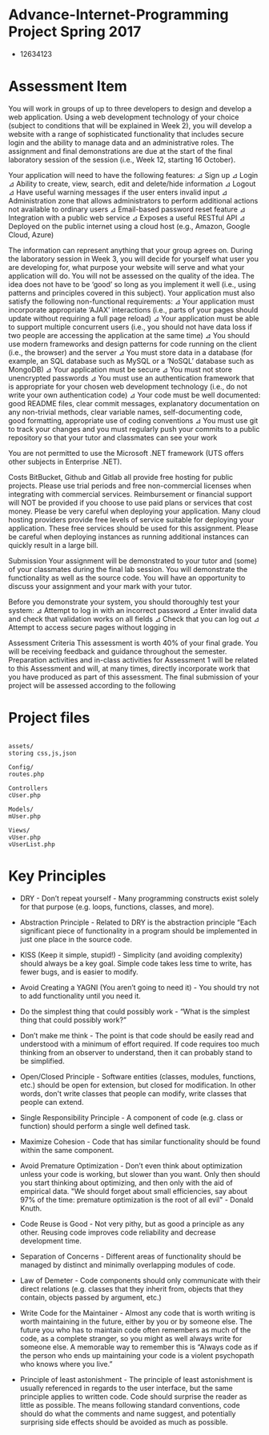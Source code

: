 # Advance-Internet-Programming Project Spring 2017
- 12634123

# Assessment Item
You will work in groups of up to three developers to design and develop a web application. Using a web development technology of your choice (subject to conditions that will be explained in Week 2), you will develop a website with a range of sophisticated functionality that includes secure login and the ability to manage data and an administrative roles. The assignment and final demonstrations are due at the start of the final laboratory session of the session (i.e., Week 12, starting 16 October). 

Your application will need to have the following features:
⊿ Sign up
⊿ Login
⊿ Ability to create, view, search, edit and delete/hide information
⊿ Logout
⊿ Have useful warning messages if the user enters invalid input
⊿ Administration zone that allows administrators to perform additional actions not available to ordinary users
⊿ Email-based password reset feature
⊿ Integration with a public web service
⊿ Exposes a useful RESTful API
⊿ Deployed on the public internet using a cloud host (e.g., Amazon, Google Cloud, Azure)

The information can represent anything that your group agrees on. During the laboratory session in Week 3, you will decide for yourself what user you are developing for, what purpose your website will serve and what your application will do. You will not be assessed on the quality of the idea. The idea does not have to be ‘good’ so long as you implement it well (i.e., using patterns and principles covered in this subject). Your application must also satisfy the following non-functional requirements:
⊿ Your application must incorporate appropriate ‘AJAX’ interactions (i.e., parts of your pages should update without requiring a full page reload)
⊿ Your application must be able to support multiple concurrent users (i.e., you should not have data loss if two people are accessing the application at the same time)
⊿ You should use modern frameworks and design patterns for code running on the client (i.e., the browser) and the server
⊿ You must store data in a database (for example, an SQL database such as MySQL or a ‘NoSQL’ database such as MongoDB)
⊿ Your application must be secure
⊿ You must not store unencrypted passwords
⊿ You must use an authentication framework that is appropriate for your chosen web development technology (i.e., do not write your own authentication code)
⊿ Your code must be well documented: good README files, clear commit messages, explanatory documentation on any non-trivial methods, clear variable names, self-documenting code, good formatting, appropriate use of coding conventions
⊿ You must use git to track your changes and you must regularly push your commits to a public repository so that your tutor and classmates can see your work 

You are not permitted to use the Microsoft .NET framework (UTS offers other subjects in Enterprise .NET).

Costs
BitBucket, Github and Gitlab all provide free hosting for public projects. Please use trial periods and free non-commercial licenses when integrating with commercial services. Reimbursement or financial support will NOT be provided if you choose to use paid plans or services that cost money. Please be very careful when deploying your application. Many cloud hosting providers provide free levels of service suitable for deploying your application. These free services should be used for this assignment. Please be careful when deploying instances as running additional instances can quickly result in a large bill.

Submission
Your assignment will be demonstrated to your tutor and (some) of your classmates during the final lab session. You will demonstrate the functionality as well as the source code. You will have an opportunity to discuss your assignment and your mark with your tutor. 

Before you demonstrate your system, you should thoroughly test your system:
⊿ Attempt to log in with an incorrect password
⊿ Enter invalid data and check that validation works on all fields
⊿ Check that you can log out
⊿ Attempt to access secure pages without logging in

Assessment Criteria
This assessment is worth 40% of your final grade. You will be receiving feedback and guidance throughout the semester. Preparation activities and in-class activities for Assessment 1 will be related to this Assessment and will, at many times, directly incorporate work that you have produced as part of this assessment. The final submission of your project will be assessed according to the following 

# Project files
```

assets/
storing css,js,json

Config/
routes.php

Controllers
cUser.php

Models/
mUser.php

Views/
vUser.php
vUserList.php

```

# Key Principles

* DRY - Don’t repeat yourself - Many programming constructs exist solely for that purpose (e.g. loops, functions, classes, and more).

* Abstraction Principle - Related to DRY is the abstraction principle “Each significant piece of functionality in a program should be implemented in just one place in the source code.

* KISS (Keep it simple, stupid!) - Simplicity (and avoiding complexity) should always be a key goal. Simple code takes less time to write, has fewer bugs, and is easier to modify.

* Avoid Creating a YAGNI (You aren’t going to need it) - You should try not to add functionality until you need it.

* Do the simplest thing that could possibly work -  “What is the simplest thing that could possibly work?”

* Don’t make me think - The point is that code should be easily read and understood with a minimum of effort required. If code requires too much thinking from an observer to understand, then it can probably stand to be simplified.

* Open/Closed Principle - Software entities (classes, modules, functions, etc.) should be open for extension, but closed for modification. In other words, don't write classes that people can modify, write classes that people can extend.

* Single Responsibility Principle - A component of code (e.g. class or function) should perform a single well defined task.

* Maximize Cohesion - Code that has similar functionality should be found within the same component.

* Avoid Premature Optimization - Don’t even think about optimization unless your code is working, but slower than you want. Only then should you start thinking about optimizing, and then only with the aid of empirical data. "We should forget about small efficiencies, say about 97% of the time: premature optimization is the root of all evil" - Donald Knuth.

*	Code Reuse is Good - Not very pithy, but as good a principle as any other. Reusing code improves code reliability and decrease development time.

*	Separation of Concerns - Different areas of functionality should be managed by distinct and minimally overlapping modules of code.

* Law of Demeter - Code components should only communicate with their direct relations (e.g. classes that they inherit from, objects that they contain, objects passed by argument, etc.)

* Write Code for the Maintainer - Almost any code that is worth writing is worth maintaining in the future, either by you or by someone else. The future you who has to maintain code often remembers as much of the code, as a complete stranger, so you might as well always write for someone else. A memorable way to remember this is “Always code as if the person who ends up maintaining your code is a violent psychopath who knows where you live.”

* Principle of least astonishment - The principle of least astonishment is usually referenced in regards to the user interface, but the same principle applies to written code. Code should surprise the reader as little as possible. The means following standard conventions, code should do what the comments and name suggest, and potentially surprising side effects should be avoided as much as possible.

###
